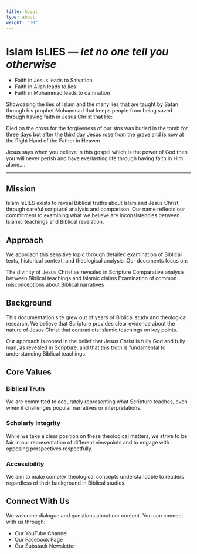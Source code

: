 ```yaml
---
title: About 
type: about
weight: "30"
---
```


# Islam IsLIES — *let no one tell you otherwise*

- Faith in Jesus leads to Salvation
- Faith in Allah leads to lies 
- Faith in Mohammad leads to damnation


Showcasing the lies of Islam and the many lies that are taught by Satan through his prophet Mohammad that keeps people from being saved through having faith in Jesus Christ that He:

Died on the cross for the forgiveness of our sins
was buried in the tomb for three days
but after the third day Jesus rose from the grave 
and is now at the Right Hand of the Father in Heaven. 

Jesus says when you believe in this gospel which is the power of God then you will never perish and have everlasting life through having faith in Him alone....

---

## Mission

Islam IsLIES exists to reveal Biblical truths about Islam and Jesus Christ through careful scriptural analysis and comparison. Our name reflects our commitment to examining what we believe are inconsistencies between Islamic teachings and Biblical revelation.


## Approach
We approach this sensitive topic through detailed examination of Biblical texts, historical context, and theological analysis. Our documents focus on:

The divinity of Jesus Christ as revealed in Scripture
Comparative analysis between Biblical teachings and Islamic claims
Examination of common misconceptions about Biblical narratives

## Background
This documentation site grew out of years of Biblical study and theological research. We believe that Scripture provides clear evidence about the nature of Jesus Christ that contradicts Islamic teachings on key points.

Our approach is rooted in the belief that Jesus Christ is fully God and fully man, as revealed in Scripture, and that this truth is fundamental to understanding Biblical teachings.

## Core Values

### Biblical Truth
We are committed to accurately representing what Scripture teaches, even when it challenges popular narratives or interpretations.

### Scholarly Integrity
While we take a clear position on these theological matters, we strive to be fair in our representation of different viewpoints and to engage with opposing perspectives respectfully.

### Accessibility
We aim to make complex theological concepts understandable to readers regardless of their background in Biblical studies.

## Connect With Us
We welcome dialogue and questions about our content. You can connect with us through:

- Our YouTube Channel
- Our Facebook Page
- Our Substack Newsletter